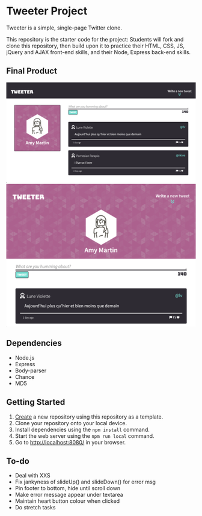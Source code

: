 # Tweeter Project 

Tweeter is a simple, single-page Twitter clone.

This repository is the starter code for the project: Students will fork and clone this repository, then build upon it to practice their HTML, CSS, JS, jQuery and AJAX front-end skills, and their Node, Express back-end skills.

## Final Product

![Mobile View ](public/docs/desktop.png?raw=true "Desktop View")
![Desktop View](public/docs/mobile.png?raw=true "Mobile View")

## Dependencies

- Node.js
- Express
- Body-parser
- Chance
- MD5

## Getting Started

1. [Create](https://docs.github.com/en/repositories/creating-and-managing-repositories/creating-a-repository-from-a-template) a new repository using this repository as a template.
2. Clone your repository onto your local device.
3. Install dependencies using the `npm install` command.
3. Start the web server using the `npm run local` command. 
4. Go to <http://localhost:8080/> in your browser.


## To-do

* Deal with XXS
* Fix jankyness of slideUp() and slideDown() for error msg
* Pin footer to bottom, hide until scroll down
* Make error message appear under textarea
* Maintain heart button colour when clicked
* Do stretch tasks